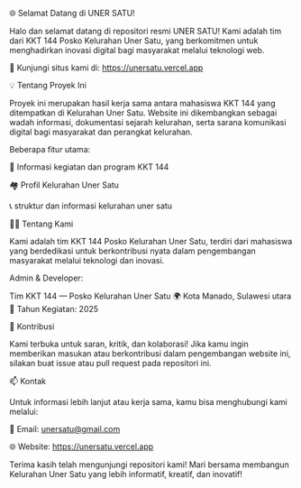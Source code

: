 🌐 Selamat Datang di UNER SATU!

Halo dan selamat datang di repositori resmi UNER SATU!
Kami adalah tim dari KKT 144 Posko Kelurahan Uner Satu, yang berkomitmen untuk menghadirkan inovasi digital bagi masyarakat melalui teknologi web.

🔗 Kunjungi situs kami di:
https://unersatu.vercel.app

💡 Tentang Proyek Ini

Proyek ini merupakan hasil kerja sama antara mahasiswa KKT 144 yang ditempatkan di Kelurahan Uner Satu.
Website ini dikembangkan sebagai wadah informasi, dokumentasi sejarah kelurahan, serta sarana komunikasi digital bagi masyarakat dan perangkat kelurahan.

Beberapa fitur utama:

📜 Informasi kegiatan dan program KKT 144

🏘️ Profil Kelurahan Uner Satu

📞 struktur dan informasi kelurahan uner satu

👨‍💻 Tentang Kami

Kami adalah tim KKT 144 Posko Kelurahan Uner Satu, terdiri dari mahasiswa yang berdedikasi untuk berkontribusi nyata dalam pengembangan masyarakat melalui teknologi dan inovasi.

Admin & Developer:

Tim KKT 144 — Posko Kelurahan Uner Satu
🌍 Kota Manado, Sulawesi utara
📅 Tahun Kegiatan: 2025

🤝 Kontribusi

Kami terbuka untuk saran, kritik, dan kolaborasi!
Jika kamu ingin memberikan masukan atau berkontribusi dalam pengembangan website ini, silakan buat issue atau pull request pada repositori ini.

📫 Kontak

Untuk informasi lebih lanjut atau kerja sama, kamu bisa menghubungi kami melalui:

📧 Email: unersatu@gmail.com

🌐 Website: https://unersatu.vercel.app

Terima kasih telah mengunjungi repositori kami!
Mari bersama membangun Kelurahan Uner Satu yang lebih informatif, kreatif, dan inovatif!
